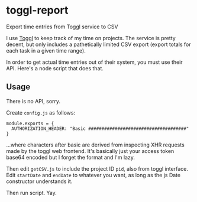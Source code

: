 # toggl-report
Export time entries from Toggl service to CSV

I use [Toggl](https://toggl.com) to keep track of my time on projects. The
service is pretty decent, but only includes a pathetically limited CSV
export (export totals for each task in a given time range).

In order to get actual time entries out of their system, you must use their
API. Here's a node script that does that.

## Usage
There is no API, sorry.

Create `config.js` as follows:
```
module.exports = {
  AUTHORIZATION_HEADER: "Basic #####################################"
}
```
...where characters after basic are derived from inspecting XHR requests made
by the toggl web frontend. It's basically just your access token base64
encoded but I forget the format and I'm lazy.

Then edit `getCSV.js` to include the project ID `pid`, also from toggl
interface. Edit `startDate` and `endDate` to whatever you want, as long as
the js Date constructor understands it.

Then run script. Yay.
